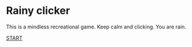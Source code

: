 # Rainy  clicker

This is a mindless recreational game. Keep calm and clicking. You are rain.

[START](https://vanillatank.github.io/rainy_clicker/)